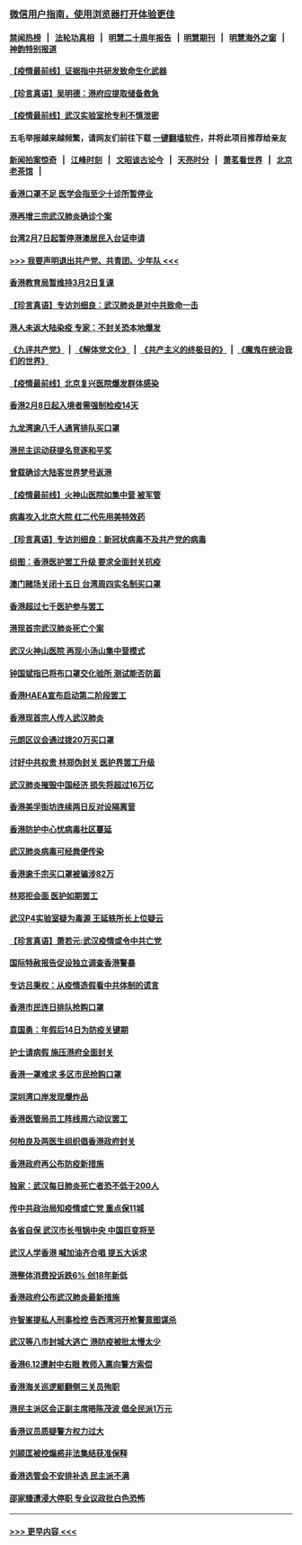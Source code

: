 ### [微信用户指南，使用浏览器打开体验更佳](https://github.com/gfw-breaker/banned-news1/blob/master/indexes/wechat-guide.md?t=0)
#### [禁闻热榜](热点新闻.md?t=0)  &nbsp;&nbsp;|&nbsp;&nbsp; [法轮功真相](https://github.com/gfw-breaker/truth/blob/master/README.md?t=0) &nbsp;&nbsp;|&nbsp;&nbsp; [明慧二十周年报告](https://github.com/gfw-breaker/mh-reports/blob/master/README.md?t=0) &nbsp;&nbsp;|&nbsp;&nbsp;[明慧期刊](https://github.com/gfw-breaker/mh-qikan) &nbsp;&nbsp;|&nbsp;&nbsp; [明慧海外之窗](https://github.com/gfw-breaker/mh-news/blob/master/README.md?t=0) &nbsp;&nbsp;|&nbsp;&nbsp; [神韵特别报道](https://github.com/gfw-breaker/mh-news/blob/master/shenyun.md?t=0)
#### [【疫情最前线】证据指中共研发致命生化武器](../pages/nsc415/n11853087.md?t=02081633) 
#### [【珍言真语】吴明德：港府应提取储备救急](../pages/nsc415/n11852734.md?t=02081633) 
#### [【疫情最前线】武汉实验室抢专利不慎泄密](../pages/nsc415/n11850310.md?t=02081633) 
#### 五毛举报越来越频繁，请网友们前往下载 [一键翻墙软件](https://github.com/gfw-breaker/ssr-accounts)，并将此项目推荐给亲友
#### [新闻拍案惊奇](https://github.com/gfw-breaker/banned-news1/blob/master/pages/link4.md) &nbsp;&nbsp;|&nbsp;&nbsp; [江峰时刻](https://github.com/gfw-breaker/banned-news1/blob/master/pages/link4.md) &nbsp;&nbsp;|&nbsp;&nbsp; [文昭谈古论今](https://github.com/gfw-breaker/banned-news1/blob/master/pages/link4.md) &nbsp;&nbsp;|&nbsp;&nbsp; [天亮时分](https://github.com/gfw-breaker/banned-news1/blob/master/pages/link4.md) &nbsp;&nbsp;|&nbsp;&nbsp; [萧茗看世界](https://github.com/gfw-breaker/banned-news1/blob/master/pages/link4.md) &nbsp;&nbsp;|&nbsp;&nbsp; [北京老茶馆](https://github.com/gfw-breaker/banned-news1/blob/master/pages/link4.md) &nbsp;&nbsp;|&nbsp;&nbsp; 
#### [香港口罩不足 医学会指至少十诊所暂停业](../pages/nsc415/n11850301.md?t=02081633) 
#### [港再增三宗武汉肺炎确诊个案](../pages/nsc415/n11850328.md?t=02081633) 
#### [台湾2月7日起暂停港澳居民入台证申请](../pages/nsc415/n11850304.md?t=02081633) 
#### [>>> 我要声明退出共产党、共青团、少年队 <<<](https://github.com/begood0513/goodnews/blob/master/quit/letter.md) 
#### [香港教育局暂维持3月2日复课](../pages/nsc415/n11850260.md?t=02081633) 
#### [【珍言真语】专访刘细良：武汉肺炎是对中共致命一击](../pages/nsc415/n11849934.md?t=02081633) 
#### [港人未返大陆染疫 专家：不封关恐本地爆发](../pages/nsc415/n11848021.md?t=02081633) 
#### [《九评共产党》](https://github.com/begood0513/9ping.md/blob/master/README.md) &nbsp;|&nbsp; [《解体党文化》](../../../../jtdwh.md/blob/master/README.md)  &nbsp;|&nbsp; [《共产主义的终极目的》](../../../../gczydzjmd.md/blob/master/README.md) &nbsp;|&nbsp; [《魔鬼在统治我们的世界》](../../../../mgztzwmdsj.md/blob/master/README.md) 
#### [【疫情最前线】北京复兴医院爆发群体感染](../pages/nsc415/n11847626.md?t=02081633) 
#### [香港2月8日起入境者需强制检疫14天](../pages/nsc415/n11847658.md?t=02081633) 
#### [九龙湾逾八千人通宵排队买口罩](../pages/nsc415/n11847647.md?t=02081633) 
#### [港民主运动获提名竞逐和平奖](../pages/nsc415/n11847633.md?t=02081633) 
#### [曾载确诊大陆客世界梦号返港](../pages/nsc415/n11847608.md?t=02081633) 
#### [【疫情最前线】火神山医院如集中营 被军管](../pages/nsc415/n11847524.md?t=02081633) 
#### [病毒攻入北京大院 红二代先用美特效药](../pages/nsc415/n11847427.md?t=02081633) 
#### [【珍言真语】专访刘细良：新冠状病毒不及共产党的病毒](../pages/nsc415/n11847164.md?t=02081633) 
#### [组图：香港医护罢工升级 要求全面封关抗疫](../pages/nsc415/n11844107.md?t=02081633) 
#### [澳门赌场关闭十五日 台湾周四实名制买口罩](../pages/nsc415/n11845083.md?t=02081633) 
#### [香港超过七千医护参与罢工](../pages/nsc415/n11845051.md?t=02081633) 
#### [港现首宗武汉肺炎死亡个案](../pages/nsc415/n11844998.md?t=02081633) 
#### [武汉火神山医院 再现小汤山集中营模式](../pages/nsc415/n11844763.md?t=02081633) 
#### [钟国斌指已将布口罩交化验所 测试能否防菌](../pages/nsc415/n11842783.md?t=02081633) 
#### [香港HAEA宣布启动第二阶段罢工](../pages/nsc415/n11842723.md?t=02081633) 
#### [香港现首宗人传人武汉肺炎](../pages/nsc415/n11842766.md?t=02081633) 
#### [元朗区议会通过拨20万买口罩](../pages/nsc415/n11842754.md?t=02081633) 
#### [讨好中共权贵 林郑伪封关 医护界罢工升级](../pages/nsc415/n11842359.md?t=02081633) 
#### [武汉肺炎摧毁中国经济 损失将超过16万亿](../pages/nsc415/n11839723.md?t=02081633) 
#### [香港美孚街坊连续两日反对设隔离营](../pages/nsc415/n11839962.md?t=02081633) 
#### [香港防护中心忧病毒社区蔓延](../pages/nsc415/n11839933.md?t=02081633) 
#### [武汉肺炎病毒可经粪便传染](../pages/nsc415/n11839939.md?t=02081633) 
#### [香港逾千宗买口罩被骗涉82万](../pages/nsc415/n11839914.md?t=02081633) 
#### [林郑拒会面 医护如期罢工](../pages/nsc415/n11839892.md?t=02081633) 
#### [武汉P4实验室疑为毒源 王延轶所长上位疑云](../pages/nsc415/n11835543.md?t=02081633) 
#### [【珍言真语】萧若元:武汉疫情或令中共亡党](../pages/nsc415/n11829394.md?t=02081633) 
#### [国际特赦报告促设独立调查香港警暴](../pages/nsc415/n11833845.md?t=02081633) 
#### [专访吕秉权：从疫情造假看中共体制的谎言](../pages/nsc415/n11833813.md?t=02081633) 
#### [香港市民连日排队抢购口罩](../pages/nsc415/n11833794.md?t=02081633) 
#### [袁国勇：年假后14日为防疫关键期](../pages/nsc415/n11831088.md?t=02081633) 
#### [护士请病假 施压港府全面封关](../pages/nsc415/n11831030.md?t=02081633) 
#### [香港一罩难求 多区市民抢购口罩](../pages/nsc415/n11831002.md?t=02081633) 
#### [深圳湾口岸发现爆炸品](../pages/nsc415/n11828802.md?t=02081633) 
#### [香港医管局员工阵线周六动议罢工](../pages/nsc415/n11828762.md?t=02081633) 
#### [何柏良及两医生组织倡香港政府封关](../pages/nsc415/n11828749.md?t=02081633) 
#### [香港政府再公布防疫新措施](../pages/nsc415/n11828716.md?t=02081633) 
#### [独家：武汉每日肺炎死亡者恐不低于200人](../pages/nsc415/n11828240.md?t=02081633) 
#### [传中共政治局知疫情或亡党 重点保11城](../pages/nsc415/n11828145.md?t=02081633) 
#### [各省自保 武汉市长甩锅中央 中国巨变将至](../pages/nsc415/n11828021.md?t=02081633) 
#### [武汉人学香港 喊加油齐合唱 提五大诉求](../pages/nsc415/n11827046.md?t=02081633) 
#### [港整体消费投诉跌6% 创18年新低](../pages/nsc415/n11817280.md?t=02081633) 
#### [香港政府公布武汉肺炎最新措施](../pages/nsc415/n11817152.md?t=02081633) 
#### [许智峯提私人刑事检控 告西湾河开枪警意图谋杀](../pages/nsc415/n11817132.md?t=02081633) 
#### [武汉等八市封城大逃亡 港防疫被批太慢太少](../pages/nsc415/n11817058.md?t=02081633) 
#### [香港6.12遭射中右眼 教师入禀向警方索偿](../pages/nsc415/n11814678.md?t=02081633) 
#### [香港海关巡逻艇翻侧三关员殉职](../pages/nsc415/n11814604.md?t=02081633) 
#### [港民主派区会正副主席晤陈茂波 倡全民派1万元](../pages/nsc415/n11814582.md?t=02081633) 
#### [香港议员质疑警方权力过大](../pages/nsc415/n11814560.md?t=02081633) 
#### [刘颕匡被控煽惑非法集结获准保释](../pages/nsc415/n11811727.md?t=02081633) 
#### [香港选管会不安排补选 民主派不满](../pages/nsc415/n11811691.md?t=02081633) 
#### [邵家臻遭浸大停职 专业议政批白色恐怖](../pages/nsc415/n11811670.md?t=02081633) 

----
#### [ >>> 更早内容 <<< ](../indexes/nsc415-earlier.md)
